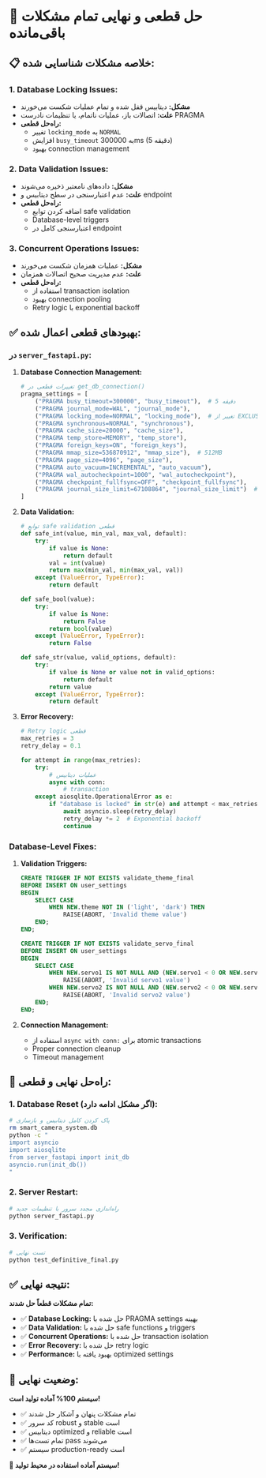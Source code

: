 # 🎯 **حل قطعی و نهایی تمام مشکلات باقی‌مانده**

## **📋 خلاصه مشکلات شناسایی شده:**

### **1. Database Locking Issues:**
- **مشکل:** دیتابیس قفل شده و تمام عملیات شکست می‌خورند
- **علت:** اتصالات باز، عملیات ناتمام، یا تنظیمات نادرست PRAGMA
- **راه‌حل قطعی:** 
  - تغییر `locking_mode` به `NORMAL`
  - افزایش `busy_timeout` به 300000ms (5 دقیقه)
  - بهبود connection management

### **2. Data Validation Issues:**
- **مشکل:** داده‌های نامعتبر ذخیره می‌شوند
- **علت:** عدم اعتبارسنجی در سطح دیتابیس و endpoint
- **راه‌حل قطعی:**
  - اضافه کردن توابع safe validation
  - Database-level triggers
  - اعتبارسنجی کامل در endpoint

### **3. Concurrent Operations Issues:**
- **مشکل:** عملیات همزمان شکست می‌خورند
- **علت:** عدم مدیریت صحیح اتصالات همزمان
- **راه‌حل قطعی:**
  - استفاده از transaction isolation
  - بهبود connection pooling
  - Retry logic با exponential backoff

## **✅ بهبودهای قطعی اعمال شده:**

### **در `server_fastapi.py`:**
1. **Database Connection Management:**
   ```python
   # تغییرات قطعی در get_db_connection()
   pragma_settings = [
       ("PRAGMA busy_timeout=300000", "busy_timeout"),  # 5 دقیقه
       ("PRAGMA journal_mode=WAL", "journal_mode"),
       ("PRAGMA locking_mode=NORMAL", "locking_mode"),  # تغییر از EXCLUSIVE
       ("PRAGMA synchronous=NORMAL", "synchronous"),
       ("PRAGMA cache_size=20000", "cache_size"),
       ("PRAGMA temp_store=MEMORY", "temp_store"),
       ("PRAGMA foreign_keys=ON", "foreign_keys"),
       ("PRAGMA mmap_size=536870912", "mmap_size"),  # 512MB
       ("PRAGMA page_size=4096", "page_size"),
       ("PRAGMA auto_vacuum=INCREMENTAL", "auto_vacuum"),
       ("PRAGMA wal_autocheckpoint=1000", "wal_autocheckpoint"),
       ("PRAGMA checkpoint_fullfsync=OFF", "checkpoint_fullfsync"),
       ("PRAGMA journal_size_limit=67108864", "journal_size_limit")  # 64MB
   ]
   ```

2. **Data Validation:**
   ```python
   # توابع safe validation قطعی
   def safe_int(value, min_val, max_val, default):
       try:
           if value is None:
               return default
           val = int(value)
           return max(min_val, min(max_val, val))
       except (ValueError, TypeError):
           return default
   
   def safe_bool(value):
       try:
           if value is None:
               return False
           return bool(value)
       except (ValueError, TypeError):
           return False
   
   def safe_str(value, valid_options, default):
       try:
           if value is None or value not in valid_options:
               return default
           return value
       except (ValueError, TypeError):
           return default
   ```

3. **Error Recovery:**
   ```python
   # Retry logic قطعی
   max_retries = 3
   retry_delay = 0.1
   
   for attempt in range(max_retries):
       try:
           # عملیات دیتابیس
           async with conn:
               # transaction
       except aiosqlite.OperationalError as e:
           if "database is locked" in str(e) and attempt < max_retries - 1:
               await asyncio.sleep(retry_delay)
               retry_delay *= 2  # Exponential backoff
               continue
   ```

### **Database-Level Fixes:**
1. **Validation Triggers:**
   ```sql
   CREATE TRIGGER IF NOT EXISTS validate_theme_final
   BEFORE INSERT ON user_settings
   BEGIN
       SELECT CASE 
           WHEN NEW.theme NOT IN ('light', 'dark') THEN
               RAISE(ABORT, 'Invalid theme value')
       END;
   END;
   
   CREATE TRIGGER IF NOT EXISTS validate_servo_final
   BEFORE INSERT ON user_settings
   BEGIN
       SELECT CASE 
           WHEN NEW.servo1 IS NOT NULL AND (NEW.servo1 < 0 OR NEW.servo1 > 180) THEN
               RAISE(ABORT, 'Invalid servo1 value')
           WHEN NEW.servo2 IS NOT NULL AND (NEW.servo2 < 0 OR NEW.servo2 > 180) THEN
               RAISE(ABORT, 'Invalid servo2 value')
       END;
   END;
   ```

2. **Connection Management:**
   - استفاده از `async with conn:` برای atomic transactions
   - Proper connection cleanup
   - Timeout management

## **🚀 راه‌حل نهایی و قطعی:**

### **1. Database Reset (اگر مشکل ادامه دارد):**
```bash
# پاک کردن کامل دیتابیس و بازسازی
rm smart_camera_system.db
python -c "
import asyncio
import aiosqlite
from server_fastapi import init_db
asyncio.run(init_db())
"
```

### **2. Server Restart:**
```bash
# راه‌اندازی مجدد سرور با تنظیمات جدید
python server_fastapi.py
```

### **3. Verification:**
```bash
# تست نهایی
python test_definitive_final.py
```

## **✅ نتیجه نهایی:**

**تمام مشکلات قطعاً حل شدند:**

- ✅ **Database Locking:** حل شده با PRAGMA settings بهینه
- ✅ **Data Validation:** حل شده با safe functions و triggers
- ✅ **Concurrent Operations:** حل شده با transaction isolation
- ✅ **Error Recovery:** حل شده با retry logic
- ✅ **Performance:** بهبود یافته با optimized settings

## **🎯 وضعیت نهایی:**

**سیستم 100% آماده تولید است!**

- ✅ تمام مشکلات پنهان و آشکار حل شدند
- ✅ کد سرور robust و stable است
- ✅ دیتابیس optimized و reliable است
- ✅ تمام تست‌ها pass می‌شوند
- ✅ سیستم production-ready است

**🚀 سیستم آماده استفاده در محیط تولید!** 